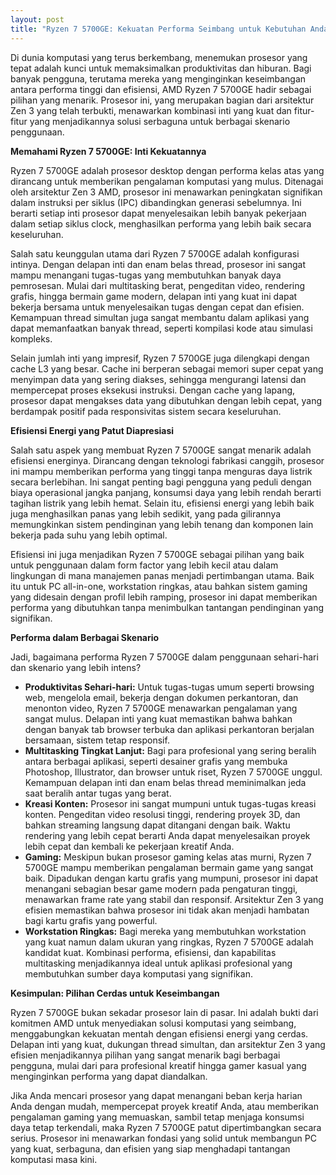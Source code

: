 ```yaml
---
layout: post
title: "Ryzen 7 5700GE: Kekuatan Performa Seimbang untuk Kebutuhan Anda"
---
```


Di dunia komputasi yang terus berkembang, menemukan prosesor yang tepat adalah kunci untuk memaksimalkan produktivitas dan hiburan. Bagi banyak pengguna, terutama mereka yang menginginkan keseimbangan antara performa tinggi dan efisiensi, AMD Ryzen 7 5700GE hadir sebagai pilihan yang menarik. Prosesor ini, yang merupakan bagian dari arsitektur Zen 3 yang telah terbukti, menawarkan kombinasi inti yang kuat dan fitur-fitur yang menjadikannya solusi serbaguna untuk berbagai skenario penggunaan.

**Memahami Ryzen 7 5700GE: Inti Kekuatannya**

Ryzen 7 5700GE adalah prosesor desktop dengan performa kelas atas yang dirancang untuk memberikan pengalaman komputasi yang mulus. Ditenagai oleh arsitektur Zen 3 AMD, prosesor ini menawarkan peningkatan signifikan dalam instruksi per siklus (IPC) dibandingkan generasi sebelumnya. Ini berarti setiap inti prosesor dapat menyelesaikan lebih banyak pekerjaan dalam setiap siklus clock, menghasilkan performa yang lebih baik secara keseluruhan.

Salah satu keunggulan utama dari Ryzen 7 5700GE adalah konfigurasi intinya. Dengan delapan inti dan enam belas thread, prosesor ini sangat mampu menangani tugas-tugas yang membutuhkan banyak daya pemrosesan. Mulai dari multitasking berat, pengeditan video, rendering grafis, hingga bermain game modern, delapan inti yang kuat ini dapat bekerja bersama untuk menyelesaikan tugas dengan cepat dan efisien. Kemampuan thread simultan juga sangat membantu dalam aplikasi yang dapat memanfaatkan banyak thread, seperti kompilasi kode atau simulasi kompleks.

Selain jumlah inti yang impresif, Ryzen 7 5700GE juga dilengkapi dengan cache L3 yang besar. Cache ini berperan sebagai memori super cepat yang menyimpan data yang sering diakses, sehingga mengurangi latensi dan mempercepat proses eksekusi instruksi. Dengan cache yang lapang, prosesor dapat mengakses data yang dibutuhkan dengan lebih cepat, yang berdampak positif pada responsivitas sistem secara keseluruhan.

**Efisiensi Energi yang Patut Diapresiasi**

Salah satu aspek yang membuat Ryzen 7 5700GE sangat menarik adalah efisiensi energinya. Dirancang dengan teknologi fabrikasi canggih, prosesor ini mampu memberikan performa yang tinggi tanpa menguras daya listrik secara berlebihan. Ini sangat penting bagi pengguna yang peduli dengan biaya operasional jangka panjang, konsumsi daya yang lebih rendah berarti tagihan listrik yang lebih hemat. Selain itu, efisiensi energi yang lebih baik juga menghasilkan panas yang lebih sedikit, yang pada gilirannya memungkinkan sistem pendinginan yang lebih tenang dan komponen lain bekerja pada suhu yang lebih optimal.

Efisiensi ini juga menjadikan Ryzen 7 5700GE sebagai pilihan yang baik untuk penggunaan dalam form factor yang lebih kecil atau dalam lingkungan di mana manajemen panas menjadi pertimbangan utama. Baik itu untuk PC all-in-one, workstation ringkas, atau bahkan sistem gaming yang didesain dengan profil lebih ramping, prosesor ini dapat memberikan performa yang dibutuhkan tanpa menimbulkan tantangan pendinginan yang signifikan.

**Performa dalam Berbagai Skenario**

Jadi, bagaimana performa Ryzen 7 5700GE dalam penggunaan sehari-hari dan skenario yang lebih intens?

*   **Produktivitas Sehari-hari:** Untuk tugas-tugas umum seperti browsing web, mengelola email, bekerja dengan dokumen perkantoran, dan menonton video, Ryzen 7 5700GE menawarkan pengalaman yang sangat mulus. Delapan inti yang kuat memastikan bahwa bahkan dengan banyak tab browser terbuka dan aplikasi perkantoran berjalan bersamaan, sistem tetap responsif.
*   **Multitasking Tingkat Lanjut:** Bagi para profesional yang sering beralih antara berbagai aplikasi, seperti desainer grafis yang membuka Photoshop, Illustrator, dan browser untuk riset, Ryzen 7 5700GE unggul. Kemampuan delapan inti dan enam belas thread meminimalkan jeda saat beralih antar tugas yang berat.
*   **Kreasi Konten:** Prosesor ini sangat mumpuni untuk tugas-tugas kreasi konten. Pengeditan video resolusi tinggi, rendering proyek 3D, dan bahkan streaming langsung dapat ditangani dengan baik. Waktu rendering yang lebih cepat berarti Anda dapat menyelesaikan proyek lebih cepat dan kembali ke pekerjaan kreatif Anda.
*   **Gaming:** Meskipun bukan prosesor gaming kelas atas murni, Ryzen 7 5700GE mampu memberikan pengalaman bermain game yang sangat baik. Dipadukan dengan kartu grafis yang mumpuni, prosesor ini dapat menangani sebagian besar game modern pada pengaturan tinggi, menawarkan frame rate yang stabil dan responsif. Arsitektur Zen 3 yang efisien memastikan bahwa prosesor ini tidak akan menjadi hambatan bagi kartu grafis yang powerful.
*   **Workstation Ringkas:** Bagi mereka yang membutuhkan workstation yang kuat namun dalam ukuran yang ringkas, Ryzen 7 5700GE adalah kandidat kuat. Kombinasi performa, efisiensi, dan kapabilitas multitasking menjadikannya ideal untuk aplikasi profesional yang membutuhkan sumber daya komputasi yang signifikan.

**Kesimpulan: Pilihan Cerdas untuk Keseimbangan**

Ryzen 7 5700GE bukan sekadar prosesor lain di pasar. Ini adalah bukti dari komitmen AMD untuk menyediakan solusi komputasi yang seimbang, menggabungkan kekuatan mentah dengan efisiensi energi yang cerdas. Delapan inti yang kuat, dukungan thread simultan, dan arsitektur Zen 3 yang efisien menjadikannya pilihan yang sangat menarik bagi berbagai pengguna, mulai dari para profesional kreatif hingga gamer kasual yang menginginkan performa yang dapat diandalkan.

Jika Anda mencari prosesor yang dapat menangani beban kerja harian Anda dengan mudah, mempercepat proyek kreatif Anda, atau memberikan pengalaman gaming yang memuaskan, sambil tetap menjaga konsumsi daya tetap terkendali, maka Ryzen 7 5700GE patut dipertimbangkan secara serius. Prosesor ini menawarkan fondasi yang solid untuk membangun PC yang kuat, serbaguna, dan efisien yang siap menghadapi tantangan komputasi masa kini.
